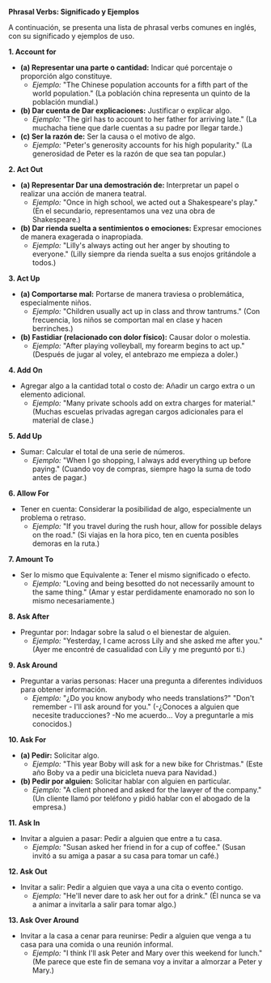 **Phrasal Verbs: Significado y Ejemplos**

A continuación, se presenta una lista de phrasal verbs comunes en inglés, con su significado y ejemplos de uso.

**1. Account for**

*   **(a) Representar una parte o cantidad:** Indicar qué porcentaje o proporción algo constituye.
    *   *Ejemplo:* "The Chinese population accounts for a fifth part of the world population." (La población china representa un quinto de la población mundial.)
*   **(b) Dar cuenta de   Dar explicaciones:** Justificar o explicar algo.
    *   *Ejemplo:* "The girl has to account to her father for arriving late." (La muchacha tiene que darle cuentas a su padre por llegar tarde.)
*   **(c) Ser la razón de:** Ser la causa o el motivo de algo.
    *   *Ejemplo:* "Peter's generosity accounts for his high popularity." (La generosidad de Peter es la razón de que sea tan popular.)

**2. Act Out**

*   **(a) Representar   Dar una demostración de:** Interpretar un papel o realizar una acción de manera teatral.
    *   *Ejemplo:* "Once in high school, we acted out a Shakespeare's play." (En el secundario, representamos una vez una obra de Shakespeare.)
*   **(b) Dar rienda suelta a sentimientos o emociones:** Expresar emociones de manera exagerada o inapropiada.
    *   *Ejemplo:* "Lilly's always acting out her anger by shouting to everyone." (Lilly siempre da rienda suelta a sus enojos gritándole a todos.)

**3. Act Up**

*   **(a) Comportarse mal:** Portarse de manera traviesa o problemática, especialmente niños.
    *   *Ejemplo:* "Children usually act up in class and throw tantrums." (Con frecuencia, los niños se comportan mal en clase y hacen berrinches.)
*   **(b) Fastidiar (relacionado con dolor físico):** Causar dolor o molestia.
    *   *Ejemplo:* "After playing volleyball, my forearm begins to act up." (Después de jugar al voley, el antebrazo me empieza a doler.)

**4. Add On**

*   Agregar algo a la cantidad total o costo de: Añadir un cargo extra o un elemento adicional.
    *   *Ejemplo:* "Many private schools add on extra charges for material." (Muchas escuelas privadas agregan cargos adicionales para el material de clase.)

**5. Add Up**

*   Sumar: Calcular el total de una serie de números.
    *   *Ejemplo:* "When I go shopping, I always add everything up before paying." (Cuando voy de compras, siempre hago la suma de todo antes de pagar.)

**6. Allow For**

*   Tener en cuenta: Considerar la posibilidad de algo, especialmente un problema o retraso.
    *   *Ejemplo:* "If you travel during the rush hour, allow for possible delays on the road." (Si viajas en la hora pico, ten en cuenta posibles demoras en la ruta.)

**7. Amount To**

*   Ser lo mismo que   Equivalente a: Tener el mismo significado o efecto.
    *   *Ejemplo:* "Loving and being besotted do not necessarily amount to the same thing." (Amar y estar perdidamente enamorado no son lo mismo necesariamente.)

**8. Ask After**

*   Preguntar por: Indagar sobre la salud o el bienestar de alguien.
    *   *Ejemplo:* "Yesterday, I came across Lily and she asked me after you." (Ayer me encontré de casualidad con Lily y me preguntó por ti.)

**9. Ask Around**

*   Preguntar a varias personas: Hacer una pregunta a diferentes individuos para obtener información.
    *   *Ejemplo:* "¿Do you know anybody who needs translations?" "Don't remember - I'll ask around for you." (-¿Conoces a alguien que necesite traducciones? -No me acuerdo... Voy a preguntarle a mis conocidos.)

**10. Ask For**

*   **(a) Pedir:** Solicitar algo.
    *   *Ejemplo:* "This year Boby will ask for a new bike for Christmas." (Este año Boby va a pedir una bicicleta nueva para Navidad.)
*   **(b) Pedir por alguien:** Solicitar hablar con alguien en particular.
    *   *Ejemplo:* "A client phoned and asked for the lawyer of the company." (Un cliente llamó por teléfono y pidió hablar con el abogado de la empresa.)

**11. Ask In**

*   Invitar a alguien a pasar: Pedir a alguien que entre a tu casa.
    *   *Ejemplo:* "Susan asked her friend in for a cup of coffee." (Susan invitó a su amiga a pasar a su casa para tomar un café.)

**12. Ask Out**

*   Invitar a salir: Pedir a alguien que vaya a una cita o evento contigo.
    *   *Ejemplo:* "He'll never dare to ask her out for a drink." (Él nunca se va a animar a invitarla a salir para tomar algo.)

**13. Ask Over Around**

*   Invitar a la casa a cenar   para reunirse: Pedir a alguien que venga a tu casa para una comida o una reunión informal.
    *   *Ejemplo:* "I think I'll ask Peter and Mary over this weekend for lunch." (Me parece que este fin de semana voy a invitar a almorzar a Peter y Mary.)
